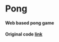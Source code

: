 # Pong

####  Web based pong game

#### Original code [link](https://github.com/ID1019/functional-programming/tree/master/exercises/pong)